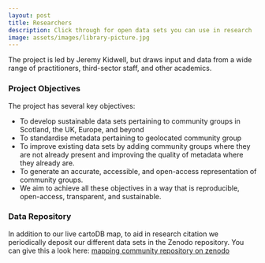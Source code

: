 ```yaml
---
layout: post
title: Researchers
description: Click through for open data sets you can use in research
image: assets/images/library-picture.jpg
---
```


The project is led by Jeremy Kidwell, but draws input and data from a wide range of practitioners, third-sector staff, and other academics.

### Project Objectives

The project has several key objectives:

- To develop sustainable data sets pertaining to community groups in Scotland, the UK, Europe, and beyond
- To standardise metadata pertaining to geolocated community group
 - To improve existing data sets by adding community groups where they are not already present and improving the quality of metadata where they already are.
- To generate an accurate, accessible, and open-access representation of community groups.
- We aim to achieve all these objectives in a way that is reproducible, open-access, transparent, and sustainable.


### Data Repository

In addition to our live cartoDB map, to aid in research citation we periodically deposit our different data sets in the Zenodo repository. You can give this a look here: 
[mapping community repository on zenodo](https://zenodo.org/communities/mapping-community)